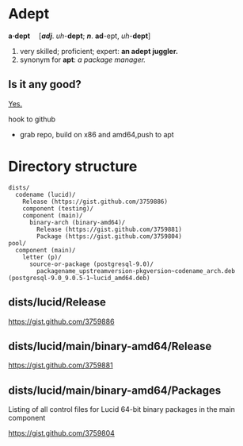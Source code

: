 # Adept

**a·dept**   [***adj***. *uh*-**dept**; ***n***. **ad**-ept, *uh*-**dept**]

1. very skilled; proficient; expert: **an adept juggler.**
2. synonym for **apt**: *a package manager.*


## Is it any good?

[Yes.](http://news.ycombinator.com/item?id=3067434)

hook to github
- grab repo, build on x86 and amd64,push to apt

# Directory structure

```
dists/
  codename (lucid)/
    Release (https://gist.github.com/3759886)
    component (testing)/
    component (main)/
      binary-arch (binary-amd64)/
        Release (https://gist.github.com/3759881)
        Package (https://gist.github.com/3759804)
pool/
  component (main)/
    letter (p)/
      source-or-package (postgresql-9.0)/
        packagename_upstreamversion-pkgversion~codename_arch.deb (postgresql-9.0_9.0.5-1~lucid_amd64.deb)
```


## dists/lucid/Release

https://gist.github.com/3759886

## dists/lucid/main/binary-amd64/Release

https://gist.github.com/3759881

## dists/lucid/main/binary-amd64/Packages

Listing of all control files for Lucid 64-bit binary packages in the main component

https://gist.github.com/3759804